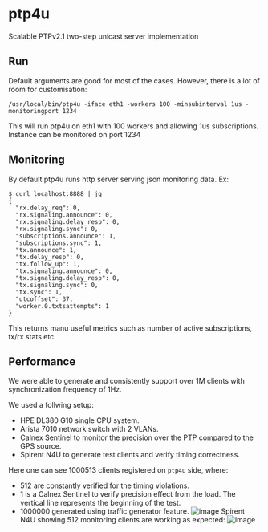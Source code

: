 # ptp4u
Scalable PTPv2.1 two-step unicast server implementation

## Run
Default arguments are good for most of the cases.
However, there is a lot of room for customisation:
```
/usr/local/bin/ptp4u -iface eth1 -workers 100 -minsubinterval 1us -monitoringport 1234
```
This will run ptp4u on eth1 with 100 workers and allowing 1us subscriptions. Instance can be monitored on port 1234

## Monitoring
By default ptp4u runs http server serving json monitoring data. Ex:
```
$ curl localhost:8888 | jq
{
  "rx.delay_req": 0,
  "rx.signaling.announce": 0,
  "rx.signaling.delay_resp": 0,
  "rx.signaling.sync": 0,
  "subscriptions.announce": 1,
  "subscriptions.sync": 1,
  "tx.announce": 1,
  "tx.delay_resp": 0,
  "tx.follow_up": 1,
  "tx.signaling.announce": 0,
  "tx.signaling.delay_resp": 0,
  "tx.signaling.sync": 0,
  "tx.sync": 1,
  "utcoffset": 37,
  "worker.0.txtsattempts": 1
}
```
This returns manu useful metrics such as number of active subscriptions, tx/rx stats etc.

## Performance
We were able to generate and consistently support over 1M clients with synchronization frequency of 1Hz.

We used a follwing setup:
* HPE DL380 G10 single CPU system.
* Arista 7010 network switch with 2 VLANs.
* Calnex Sentinel to monitor the precision over the PTP compared to the GPS source.
* Spirent N4U to generate test clients and verify timing correctness.

Here one can see 1000513 clients registered on `ptp4u` side, where:
* 512 are constantly verified for the timing violations.
* 1 is a Calnex Sentinel to verify precision effect from the load. The vertical line represents the beginning of the test.
* 1000000 generated using traffic generator feature.
![image](https://user-images.githubusercontent.com/4749052/137388307-7d0e9e6b-df42-4d3d-bc23-b85bab458548.png)
Spirent N4U showing 512 monitoring clients are working as expected:
![image](https://user-images.githubusercontent.com/4749052/137388205-89b57751-8dca-49ab-8a6b-b43bd0382783.png)

